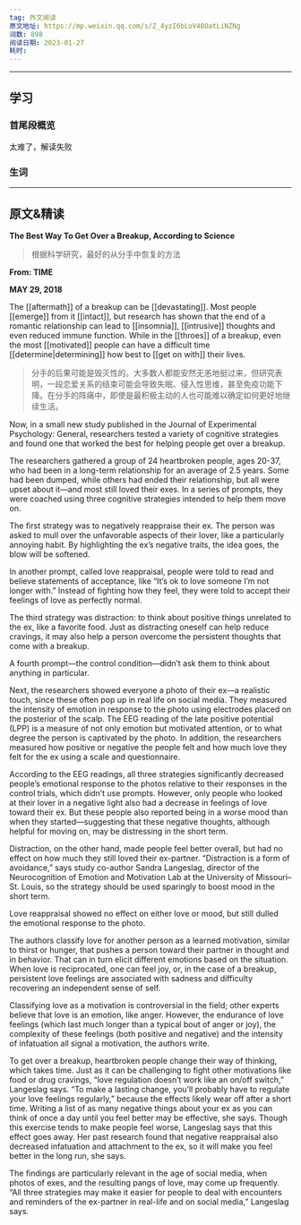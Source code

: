 ```yaml
---
tag: 外文阅读
原文地址: https://mp.weixin.qq.com/s/Z_4yzI6bLoV48OatLiNZNg
词数: 898
阅读日期: 2023-01-27
耗时: 
---
```


***

## 学习

### 首尾段概览

太难了，解读失败

### 生词



***

## 原文&精读

**The Best Way To Get Over a Breakup, According to Science**

> 根据科学研究，最好的从分手中恢复的方法

**From: TIME**

**MAY 29, 2018**

The [[aftermath]] of a breakup can be [[devastating]]. Most people [[emerge]] from it [[intact]], but research has shown that the end of a romantic relationship can lead to [[insomnia]], [[intrusive]] thoughts and even reduced immune function. While in the [[throes]] of a breakup, even the most [[motivated]] people can have a difficult time [[determine|determining]] how best to [[get on with]] their lives.

> 分手的后果可能是毁灭性的。大多数人都能安然无恙地挺过来，但研究表明，一段恋爱关系的结束可能会导致失眠、侵入性思维，甚至免疫功能下降。在分手的阵痛中，即使是最积极主动的人也可能难以确定如何更好地继续生活。

Now, in a small new study published in the Journal of Experimental Psychology: General, researchers tested a variety of cognitive strategies and found one that worked the best for helping people get over a breakup.

The researchers gathered a group of 24 heartbroken people, ages 20-37, who had been in a long-term relationship for an average of 2.5 years. Some had been dumped, while others had ended their relationship, but all were upset about it—and most still loved their exes. In a series of prompts, they were coached using three cognitive strategies intended to help them move on.

The first strategy was to negatively reappraise their ex. The person was asked to mull over the unfavorable aspects of their lover, like a particularly annoying habit. By highlighting the ex’s negative traits, the idea goes, the blow will be softened.

In another prompt, called love reappraisal, people were told to read and believe statements of acceptance, like “It’s ok to love someone I’m not longer with.” Instead of fighting how they feel, they were told to accept their feelings of love as perfectly normal.

The third strategy was distraction: to think about positive things unrelated to the ex, like a favorite food. Just as distracting oneself can help reduce cravings, it may also help a person overcome the persistent thoughts that come with a breakup.

A fourth prompt—the control condition—didn’t ask them to think about anything in particular.

Next, the researchers showed everyone a photo of their ex—a realistic touch, since these often pop up in real life on social media. They measured the intensity of emotion in response to the photo using electrodes placed on the posterior of the scalp. The EEG reading of the late positive potential (LPP) is a measure of not only emotion but motivated attention, or to what degree the person is captivated by the photo. In addition, the researchers measured how positive or negative the people felt and how much love they felt for the ex using a scale and questionnaire.

According to the EEG readings, all three strategies significantly decreased people’s emotional response to the photos relative to their responses in the control trials, which didn’t use prompts. However, only people who looked at their lover in a negative light also had a decrease in feelings of love toward their ex. But these people also reported being in a worse mood than when they started—suggesting that these negative thoughts, although helpful for moving on, may be distressing in the short term.

Distraction, on the other hand, made people feel better overall, but had no effect on how much they still loved their ex-partner. “Distraction is a form of avoidance,” says study co-author Sandra Langeslag, director of the Neurocognition of Emotion and Motivation Lab at the University of Missouri–St. Louis, so the strategy should be used sparingly to boost mood in the short term.

Love reappraisal showed no effect on either love or mood, but still dulled the emotional response to the photo.

The authors classify love for another person as a learned motivation, similar to thirst or hunger, that pushes a person toward their partner in thought and in behavior. That can in turn elicit different emotions based on the situation. When love is reciprocated, one can feel joy, or, in the case of a breakup, persistent love feelings are associated with sadness and difficulty recovering an independent sense of self.

Classifying love as a motivation is controversial in the field; other experts believe that love is an emotion, like anger. However, the endurance of love feelings (which last much longer than a typical bout of anger or joy), the complexity of these feelings (both positive and negative) and the intensity of infatuation all signal a motivation, the authors write.

To get over a breakup, heartbroken people change their way of thinking, which takes time. Just as it can be challenging to fight other motivations like food or drug cravings, “love regulation doesn’t work like an on/off switch,” Langeslag says. “To make a lasting change, you’ll probably have to regulate your love feelings regularly,” because the effects likely wear off after a short time. Writing a list of as many negative things about your ex as you can think of once a day until you feel better may be effective, she says. Though this exercise tends to make people feel worse, Langeslag says that this effect goes away. Her past research found that negative reappraisal also decreased infatuation and attachment to the ex, so it will make you feel better in the long run, she says.

The findings are particularly relevant in the age of social media, when photos of exes, and the resulting pangs of love, may come up frequently. “All three strategies may make it easier for people to deal with encounters and reminders of the ex-partner in real-life and on social media,” Langeslag says.